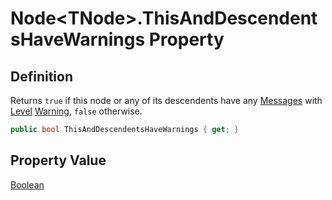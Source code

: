 # Node&lt;TNode&gt;.ThisAndDescendentsHaveWarnings Property
## Definition

Returns `true` if this node or any of its descendents have any [Messages](MrKWatkins.Ast.Message.md) with [Level](MrKWatkins.Ast.Message.Level.md) [Warning](MrKWatkins.Ast.MessageLevel.Warning.md), `false` otherwise.

```c#
public bool ThisAndDescendentsHaveWarnings { get; }
```

## Property Value

[Boolean](https://learn.microsoft.com/en-gb/dotnet/api/System.Boolean)
